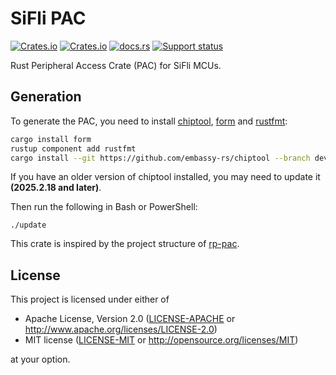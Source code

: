 # SiFli PAC

[![Crates.io][badge-license]][crates]
[![Crates.io][badge-version]][crates]
[![docs.rs][badge-docsrs]][docsrs]
[![Support status][badge-support-status]][githubrepo]

[badge-license]: https://img.shields.io/crates/l/sifli-pac?style=for-the-badge
[badge-version]: https://img.shields.io/crates/v/sifli-pac?style=for-the-badge
[badge-docsrs]: https://img.shields.io/docsrs/sifli-pac?style=for-the-badge
[badge-support-status]: https://img.shields.io/badge/Support_status-Community-yellow?style=for-the-badge
[crates]: https://crates.io/crates/sifli-pac
[docsrs]: https://docs.rs/sifli-pac
[githubrepo]: https://github.com/OpenSiFli/sifli-pac

Rust Peripheral Access Crate (PAC) for SiFli MCUs.

## Generation

To generate the PAC, you need to install [chiptool](https://github.com/embassy-rs/chiptool), [form](https://github.com/djmcgill/form) and [rustfmt](https://github.com/rust-lang/rustfmt):

```bash
cargo install form
rustup component add rustfmt
cargo install --git https://github.com/embassy-rs/chiptool --branch dev --locked
```

If you have an older version of chiptool installed, you may need to update it **(2025.2.18 and later)**.

Then run the following in Bash or PowerShell:

```
./update
```

This crate is inspired by the project structure of [rp-pac](https://github.com/embassy-rs/rp-pac).

## License

This project is licensed under either of

- Apache License, Version 2.0 ([LICENSE-APACHE](LICENSE-APACHE) or
  <http://www.apache.org/licenses/LICENSE-2.0>)
- MIT license ([LICENSE-MIT](LICENSE-MIT) or <http://opensource.org/licenses/MIT>)

at your option.